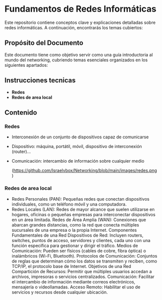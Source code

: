 # Fundamentos de Redes Informáticas

Este repositorio contiene conceptos clave y explicaciones detalladas sobre redes informáticas. A continuación, encontrarás los temas cubiertos:

## Propósito del Documento
Este documento tiene como objetivo servir como una guía introductoria al mundo del networking, cubriendo temas esenciales organizados en los siguientes apartados:

## Instrucciones tecnicas

- **Redes**
- **Redes de area local**

## Contenido

### Redes

- Interconexión de un conjunto de dispositivos capaz de comunicarse
- Dispositivo: máquina, portátil, móvil, dispositivo de interconexión (router)...
- Comunicación: intercambio de información sobre cualquier medio

  (https://github.com/Israelvbox/Networking/blob/main/images/redes.png)


### Redes de area local

- Redes Personales (PAN): Pequeñas redes que conectan dispositivos individuales, como un teléfono móvil y una computadora.
- Redes Locales (LAN): Redes de mayor alcance que suelen utilizarse en hogares, oficinas o pequeñas empresas para interconectar dispositivos en un área limitada.
Redes de Área Amplia (WAN): Conexiones que abarcan grandes distancias, como la red que conecta múltiples sucursales de una empresa o la propia Internet.
Componentes Fundamentales de una Red
Dispositivos de Red: Incluyen routers, switches, puntos de acceso, servidores y clientes, cada uno con una función específica para gestionar y dirigir el tráfico.
Medios de Comunicación: Pueden ser físicos (cables de cobre, fibra óptica) o inalámbricos (Wi-Fi, Bluetooth).
Protocolos de Comunicación: Conjuntos de reglas que determinan cómo los datos se transmiten y reciben, como TCP/IP, el protocolo base de Internet.
Objetivos de una Red
Compartición de Recursos: Permitir que múltiples usuarios accedan a archivos, impresoras o servicios centralizados.
Comunicación: Facilitar el intercambio de información mediante correos electrónicos, mensajería o videollamadas.
Acceso Remoto: Habilitar el uso de servicios y recursos desde cualquier ubicación.


   
   


